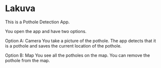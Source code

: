 # Lakuva
This is a Pothole Detection App. 

You open the app and have two options.

Option A: Camera
   You take a picture of the pothole. The app detects that it is a pothole and saves the current location of the pothole.

Option B: Map
   You see all the potholes on the map. You can remove the pothole from the map.
